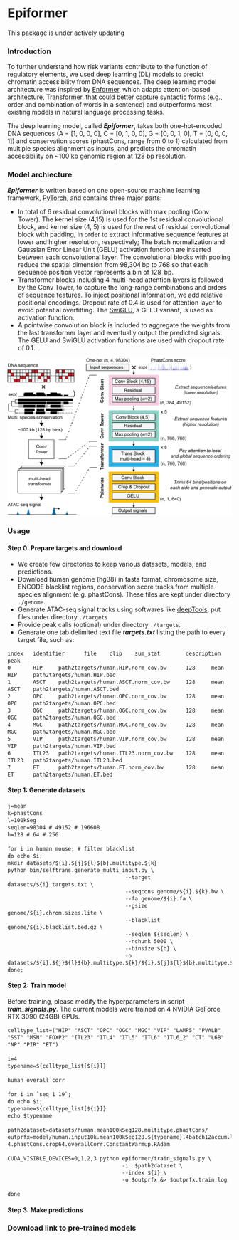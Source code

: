 # Epiformer

This package is under actively updating

### Introduction

To further understand how risk variants contribute to the function of regulatory elements, we used deep learning (DL) models to predict chromatin accessibility from DNA sequences. The deep learning model architecture was inspired by [Enformer](https://www.nature.com/articles/s41592-021-01252-x), which adapts attention-based architecture, Transformer, that could better capture syntactic forms (e.g., order and combination of words in a sentence) and outperforms most existing models in natural language processing tasks. 

The deep learning model, called ***Epiformer***, takes both one-hot-encoded DNA sequences (A = [1, 0, 0, 0], C = [0, 1, 0, 0], G = [0, 0, 1, 0], T = [0, 0, 0, 1]) and conservation scores (phastCons, range from 0 to 1) calculated from multiple species alignment as inputs, and predicts the chromatin accessibility on ~100 kb genomic region at 128 bp resolution. 

### Model archiecture

***Epiformer*** is written based on one open-source machine learning framework, [PyTorch](https://pytorch.org), and contains three major parts: 
- In total of 6 residual convolutional blocks with max pooling (Conv Tower). The kernel size (4,15) is used for the 1st residual convolutional block, and kernel size (4, 5) is used for the rest of residual convolutional block with padding, in order to extract informative sequence features at lower and higher resolution, respectively; The batch normalization and Gaussian Error Linear Unit (GELU) activation function are inserted between each convolutional layer. The convolutional blocks with pooling reduce the spatial dimension from 98,304 bp to 768 so that each sequence position vector represents a bin of 128  bp.
- Transformer blocks including 4 multi-head attention layers is followed by the Conv Tower, to capture the long-range combinations and orders of sequence features. To inject positional information, we add relative positional encodings. Dropout rate of 0.4 is used for attention layer to avoid potential overfitting. The [SwiGLU](https://arxiv.org/pdf/2002.05202.pdf), a GELU variant, is used as activation function. 
- A pointwise convolution block is included to aggregate the weights from the last transformer layer and eventually output the predicted signals. The GELU and SwiGLU activation functions are used with dropout rate of 0.1.

![ model architecture ](/img/epiformer.png)

### Usage

#### Step 0: Prepare targets and download
- We create few directories to keep various datasets, models, and predictions.
- Download human genome (hg38) in fasta format, chromosome size, ENCODE blacklist regions, conservation score tracks from multiple species alignment (e.g. phastCons). These files are kept under directory `./genome`.
- Generate ATAC-seq signal tracks using softwares like [deepTools](https://deeptools.readthedocs.io/en/develop/), put files under directory `./targets`
- Provide peak calls (optional) under directory `./targets`. 
- Generate one tab delimited text file ***targets.txt*** listing the path to every target file, such as:
```
index   identifier      file    clip    sum_stat        description     peak
0       HIP     path2targets/human.HIP.norm_cov.bw      128     mean    HIP     path2targets/human.HIP.bed
1       ASCT    path2targets/human.ASCT.norm_cov.bw     128     mean    ASCT    path2targets/human.ASCT.bed
2       OPC     path2targets/human.OPC.norm_cov.bw      128     mean    OPC     path2targets/human.OPC.bed
3       OGC     path2targets/human.OGC.norm_cov.bw      128     mean    OGC     path2targets/human.OGC.bed
4       MGC     path2targets/human.MGC.norm_cov.bw      128     mean    MGC     path2targets/human.MGC.bed
5       VIP     path2targets/human.VIP.norm_cov.bw      128     mean    VIP     path2targets/human.VIP.bed
6       ITL23   path2targets/human.ITL23.norm_cov.bw    128     mean    ITL23   path2targets/human.ITL23.bed
7       ET      path2targets/human.ET.norm_cov.bw       128     mean    ET      path2targets/human.ET.bed
```

#### Step 1: Generate datasets

```
j=mean
k=phastCons
l=100kSeg
seqlen=98304 # 49152 # 196608
b=128 # 64 # 256

for i in human mouse; # filter blacklist
do echo $i;
mkdir datasets/${i}.${j}${l}${b}.multitype.${k}
python bin/selftrans.generate_multi_input.py \
                                     --target datasets/${i}.targets.txt \
                                     --seqcons genome/${i}.${k}.bw \
                                     --fa genome/${i}.fa \
                                     --gsize genome/${i}.chrom.sizes.lite \
                                     --blacklist genome/${i}.blacklist.bed.gz \
                                     --seqlen ${seqlen} \
                                     --nchunk 5000 \
                                     --binsize ${b} \
                                     -o datasets/${i}.${j}${l}${b}.multitype.${k}/${i}.${j}${l}${b}.multitype.${k}
done;
```

#### Step 2: Train model

Before training, please modify the hyperparameters in script ***train_signals.py***. The current models were trained on 4 NVIDIA GeForce RTX 3090 (24GB) GPUs.

```
celltype_list=("HIP" "ASCT" "OPC" "OGC" "MGC" "VIP" "LAMP5" "PVALB" "SST" "MSN" "FOXP2" "ITL23" "ITL4" "ITL5" "ITL6" "ITL6_2" "CT" "L6B" "NP" "PIR" "ET")

i=4
typename=${celltype_list[${i}]}

human overall corr

for i in `seq 1 19`;
do echo $i;
typename=${celltype_list[${i}]}
echo $typename

path2dataset=datasets/human.mean100kSeg128.multitype.phastCons/
outprfx=model/human.input10k.mean100kSeg128.${typename}.4batch12accum.lr1e-4.phastCons.crop64.overallCorr.ConstantWarmup.RAdam

CUDA_VISIBLE_DEVICES=0,1,2,3 python epiformer/train_signals.py \
                                    -i  $path2dataset \
                                    --index ${i} \
                                    -o $outprfx &> $outprfx.train.log

done
```


#### Step 3: Make predictions



### Download link to pre-trained models



